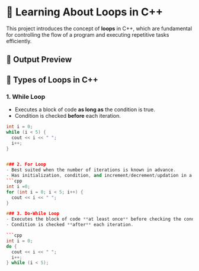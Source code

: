# 🚀 Learning About Loops in C++

This project introduces the concept of **loops** in C++, which are fundamental for controlling the flow of a program and executing repetitive tasks efficiently.

## 📘 Output Preview



## 🔁 Types of Loops in C++

### 1. **While Loop**
- Executes a block of code **as long as** the condition is true.
- Condition is checked **before** each iteration.
```cpp
int i = 0;
while (i < 5) {
  cout << i << " ";
  i++;
}


### 2. For Loop
- Best suited when the number of iterations is known in advance.
- Has initialization, condition, and increment/decrement/updation in a single line.
```cpp
int i =0;
for (int i = 0; i < 5; i++) {
  cout << i << " ";
}

### 3. Do-While Loop
- Executes the block of code **at least once** before checking the condition.
- Condition is checked **after** each iteration.

```cpp
int i = 0;
do {
  cout << i << " ";
  i++;
} while (i < 5);
